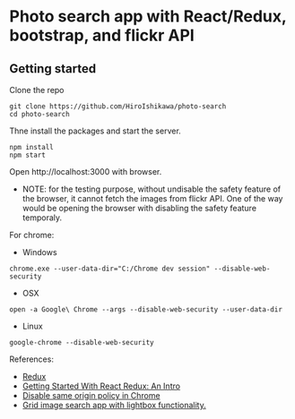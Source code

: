 # Photo search app with React/Redux, bootstrap, and flickr API

## Getting started

Clone the repo
```
git clone https://github.com/HiroIshikawa/photo-search
cd photo-search
```

Thne install the packages and start the server.
```
npm install
npm start
```

Open http://localhost:3000 with browser.

* NOTE: for the testing purpose, without undisable the safety feature of the browser, it cannot fetch the images from flickr API. One of the way would be opening the browser with disabling the safety feature temporaly. 

For chrome:
- Windows
```
chrome.exe --user-data-dir="C:/Chrome dev session" --disable-web-security
```
- OSX
```
open -a Google\ Chrome --args --disable-web-security --user-data-dir
```
- Linux
```
google-chrome --disable-web-security
```


References:

- [Redux](http://redux.js.org/)
- [Getting Started With React Redux: An Intro](https://www.codementor.io/mz026/getting-started-with-react-redux-an-intro-8r6kurcxf)
- [Disable same origin policy in Chrome](https://stackoverflow.com/questions/3102819/disable-same-origin-policy-in-chrome)
- [Grid image search app with lightbox functionality.](https://github.com/ron2911/gridImageSearch)